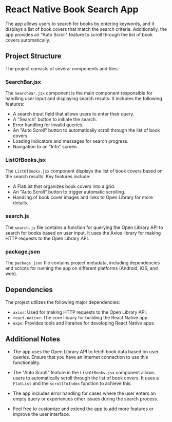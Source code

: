 # React Native Book Search App

The app allows users to search for books by entering keywords, and it displays a list of book covers that match the search criteria. Additionally, the app provides an "Auto Scroll" feature to scroll through the list of book covers automatically.

## Project Structure

The project consists of several components and files:

### SearchBar.jsx

The `SearchBar.jsx` component is the main component responsible for handling user input and displaying search results. It includes the following features:

- A search input field that allows users to enter their query.
- A "Search" button to initiate the search.
- Error handling for invalid queries.
- An "Auto Scroll" button to automatically scroll through the list of book covers.
- Loading indicators and messages for search progress.
- Navigation to an "Info" screen.

### ListOfBooks.jsx

The `ListOfBooks.jsx` component displays the list of book covers based on the search results. Key features include:

- A FlatList that organizes book covers into a grid.
- An "Auto Scroll" button to trigger automatic scrolling.
- Handling of book cover images and links to Open Library for more details.

### search.js

The `search.js` file contains a function for querying the Open Library API to search for books based on user input. It uses the Axios library for making HTTP requests to the Open Library API.

### package.json

The `package.json` file contains project metadata, including dependencies and scripts for running the app on different platforms (Android, iOS, and web).


## Dependencies

The project utilizes the following major dependencies:

- `axios`: Used for making HTTP requests to the Open Library API.
- `react-native`: The core library for building the React Native app.
- `expo`: Provides tools and libraries for developing React Native apps.

## Additional Notes

- The app uses the Open Library API to fetch book data based on user queries. Ensure that you have an internet connection to use this functionality.

- The "Auto Scroll" feature in the `ListOfBooks.jsx` component allows users to automatically scroll through the list of book covers. It uses a `FlatList` and the `scrollToIndex` function to achieve this.

- The app includes error handling for cases where the user enters an empty query or experiences other issues during the search process.

- Feel free to customize and extend the app to add more features or improve the user interface.


